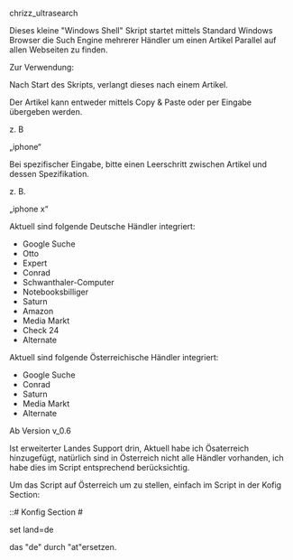 chrizz_ultrasearch

Dieses kleine "Windows Shell" Skript startet mittels Standard Windows Browser die Such Engine mehrerer Händler um einen Artikel Parallel auf allen Webseiten zu finden.

Zur Verwendung:

Nach Start des Skripts, verlangt dieses nach einem Artikel.

Der Artikel kann entweder mittels Copy & Paste oder per Eingabe übergeben werden.

z. B

„iphone“

Bei spezifischer Eingabe, bitte einen Leerschritt zwischen Artikel und dessen Spezifikation.

z. B.

„iphone x“

Aktuell sind folgende Deutsche Händler integriert:

-	Google Suche
-	Otto
-	Expert
-	Conrad
-	Schwanthaler-Computer
-	Notebooksbilliger
-	Saturn
-	Amazon
-	Media Markt
-	Check 24
-	Alternate

Aktuell sind folgende Österreichische Händler integriert:

-	Google Suche
-	Conrad
-	Saturn
-	Media Markt
-	Alternate




Ab Version v_0.6

Ist erweiterter Landes Support drin, Aktuell habe ich Ösaterreich hinzugefügt, natürlich sind in Österreich nicht alle Händler vorhanden, ich habe dies im Script entsprechend berücksichtig.

Um das Script auf Österreich um zu stellen, einfach im Script in der Kofig Section:

::# Konfig Section                                    #

set land=de

das "de" durch "at"ersetzen.


